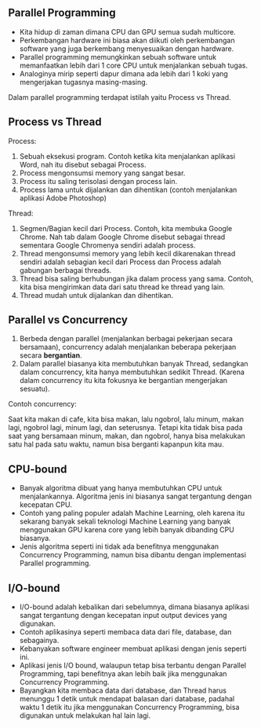 
## Parallel Programming

- Kita hidup di zaman dimana CPU dan GPU semua sudah multicore.
- Perkembangan hardware ini biasa akan diikuti oleh perkembangan software yang juga berkembang menyesuaikan dengan hardware.
- Parallel programming memungkinkan sebuah software untuk memanfaatkan lebih dari 1 core CPU untuk menjalankan sebuah tugas.
- Analoginya mirip seperti dapur dimana ada lebih dari 1 koki yang mengerjakan tugasnya masing-masing.

Dalam parallel programming terdapat istilah yaitu Process vs Thread.


## Process vs Thread

Process:
1. Sebuah eksekusi program. Contoh ketika kita menjalankan aplikasi Word, nah itu disebut sebagai Process.
2. Process mengonsumsi memory yang sangat besar.
3. Process itu saling terisolasi dengan process lain.
4. Process lama untuk dijalankan dan dihentikan (contoh menjalankan aplikasi Adobe Photoshop)

Thread:
1. Segmen/Bagian kecil dari Process. Contoh, kita membuka Google Chrome. Nah tab dalam Google Chrome disebut sebagai thread sementara Google Chromenya sendiri adalah process.
2. Thread mengonsumsi memory yang lebih kecil dikarenakan thread sendiri adalah sebagian kecil dari Process dan Process adalah gabungan berbagai threads.
3. Thread bisa saling berhubungan jika dalam process yang sama. Contoh, kita bisa mengirimkan data dari satu thread ke thread yang lain.
4. Thread mudah untuk dijalankan dan dihentikan.


## Parallel vs Concurrency

1. Berbeda dengan parallel (menjalankan berbagai pekerjaan secara bersamaan), concurrency adalah menjalankan beberapa pekerjaan secara **bergantian**.
2. Dalam parallel biasanya kita membutuhkan banyak Thread, sedangkan dalam concurrency, kita hanya membutuhkan sedikit Thread. (Karena dalam concurrency itu kita fokusnya ke bergantian mengerjakan sesuatu).

Contoh concurrency:

Saat kita makan di cafe, kita bisa makan, lalu ngobrol, lalu minum, makan lagi, ngobrol lagi, minum lagi, dan seterusnya. Tetapi kita tidak bisa pada saat yang bersamaan minum, makan, dan ngobrol, hanya bisa melakukan satu hal pada satu waktu, namun bisa berganti kapanpun kita mau.

## CPU-bound

- Banyak algoritma dibuat yang hanya membutuhkan CPU untuk menjalankannya. Algoritma jenis ini biasanya sangat tergantung dengan kecepatan CPU.
- Contoh yang paling populer adalah Machine Learning, oleh karena itu sekarang banyak sekali teknologi Machine Learning yang banyak menggunakan GPU karena core yang lebih banyak dibanding CPU biasanya.
- Jenis algoritma seperti ini tidak ada benefitnya menggunakan Concurrency Programming, namun bisa dibantu dengan implementasi Parallel programming.


## I/O-bound

- I/O-bound adalah kebalikan dari sebelumnya, dimana biasanya aplikasi sangat tergantung dengan kecepatan input output devices yang digunakan.
- Contoh aplikasinya seperti membaca data dari file, database, dan sebagainya.
- Kebanyakan software engineer membuat aplikasi dengan jenis seperti ini.
- Aplikasi jenis I/O bound, walaupun tetap bisa terbantu dengan Parallel Programming, tapi benefitnya akan lebih baik jika menggunakan Concurrency Programming.
- Bayangkan kita membaca data dari database, dan Thread harus menunggu 1 detik untuk mendapat balasan dari database, padahal waktu 1 detik itu jika menggunakan Concurrency Programming, bisa digunakan untuk melakukan hal lain lagi.
